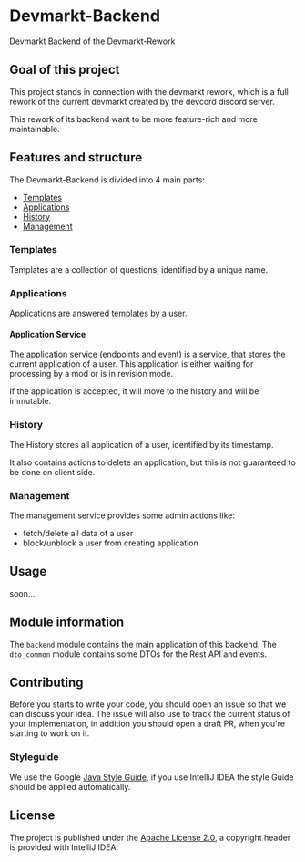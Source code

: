# Devmarkt-Backend
Devmarkt Backend of the Devmarkt-Rework

## Goal of this project
This project stands in connection with the devmarkt rework,
which is a full rework of the current devmarkt created by the devcord
discord server.

This rework of its backend want to be more feature-rich and more
maintainable.

## Features and structure
The Devmarkt-Backend is divided into 4 main parts:
- [Templates](#templates)
- [Applications](#applications)
- [History](#history)
- [Management](#management)

### Templates
Templates are a collection of questions, identified by a unique name.

### Applications
Applications are answered templates by a user.

#### Application Service
The application service (endpoints and event) is a service, that stores
the current application of a user. This application is either waiting for processing
by a mod or is in revision mode.

If the application is accepted, it will move to the history and will be 
immutable.

### History
The History stores all application of a user, identified by its timestamp.

It also contains actions to delete an application, but this is
not guaranteed to be done on client side.

### Management
The management service provides some admin actions like:
- fetch/delete all data of a user
- block/unblock a user from creating application

## Usage
soon...

## Module information
The `backend` module contains the main application of this backend.
The `dto_common` module contains some DTOs for the Rest API and events.

## Contributing
Before you starts to write your code, you should open an issue 
so that we can discuss your idea. 
The issue will also use to track the current status of your implementation,
in addition you should open a draft PR, when you're starting to work on it.

### Styleguide
We use the Google [Java Style Guide](https://google.github.io/styleguide/javaguide.html), if you use IntelliJ IDEA the style Guide should
be applied automatically.

## License
The project is published under the [Apache License 2.0](https://github.com/devcordde/devmarkt-backend/blob/main/LICENSE),
a copyright header is provided with IntelliJ IDEA.
